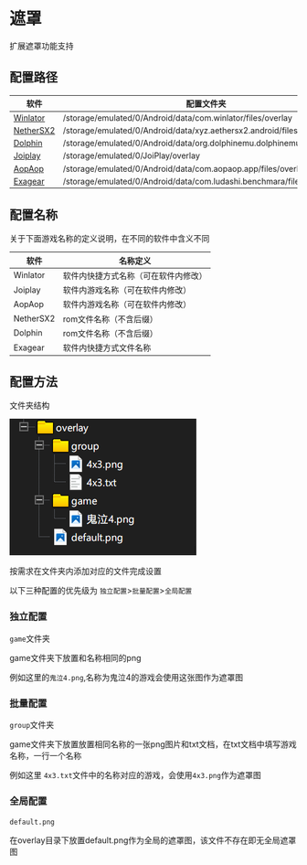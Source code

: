 # 遮罩

扩展遮罩功能支持

## 配置路径

| 软件                        | 配置文件夹                                                                    |
|---------------------------|--------------------------------------------------------------------------|
| [Winlator](Winlator.md)   | /storage/emulated/0/Android/data/com.winlator/files/overlay              |
| [NetherSX2](NetherSX2.md) | /storage/emulated/0/Android/data/xyz.aethersx2.android/files/overlay     |
| [Dolphin](Dolphin.md)     | /storage/emulated/0/Android/data/org.dolphinemu.dolphinemu/files/overlay |
| [Joiplay](JoiPlay.md)     | /storage/emulated/0/JoiPlay/overlay                                      |
| [AopAop](AopAop.md)       | /storage/emulated/0/Android/data/com.aopaop.app/files/overlay            |
| [Exagear](Exagear.md)     | /storage/emulated/0/Android/data/com.ludashi.benchmara/files/overlay     |

## 配置名称

关于下面游戏名称的定义说明，在不同的软件中含义不同

| 软件        | 名称定义               |
|-----------|--------------------|
| Winlator  | 软件内快捷方式名称（可在软件内修改） |
| Joiplay   | 软件内游戏名称（可在软件内修改）   |
| AopAop    | 软件内游戏名称（可在软件内修改）   |
| NetherSX2 | rom文件名称（不含后缀）      |
| Dolphin   | rom文件名称（不含后缀）      |
| Exagear   | 软件内快捷方式文件名称        |

## 配置方法

文件夹结构

![文件树](image/tree.png)

按需求在文件夹内添加对应的文件完成设置

以下三种配置的优先级为 `独立配置`>`批量配置`>`全局配置`

### 独立配置

`game`文件夹

game文件夹下放置和名称相同的png

例如这里的`鬼泣4.png`,名称为鬼泣4的游戏会使用这张图作为遮罩图

### 批量配置

`group`文件夹

game文件夹下放置放置相同名称的一张png图片和txt文档，在txt文档中填写游戏名称，一行一个名称

例如这里 `4x3.txt`文件中的名称对应的游戏，会使用`4x3.png`作为遮罩图

### 全局配置

`default.png`

在overlay目录下放置default.png作为全局的遮罩图，该文件不存在即无全局遮罩图

